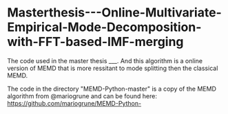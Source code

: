 # Masterthesis---Online-Multivariate-Empirical-Mode-Decomposition-with-FFT-based-IMF-merging
The code used in the master thesis ___. And this algorithm is a online version of MEMD that is more ressitant to mode splitting then the classical MEMD.

The code in the directory "MEMD-Python-master" is a copy of the MEMD algorithm from @mariogrune and can be found here: https://github.com/mariogrune/MEMD-Python-

